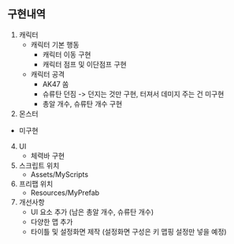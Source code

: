 ## 구현내역
1. 캐릭터
   - 캐릭터 기본 행동
     - 캐릭터 이동 구현
     - 캐릭터 점프 및 이단점프 구현
   - 캐릭터 공격
     - AK47 쏨
     - 슈류탄 던짐 -> 던지는 것만 구현, 터져서 데미지 주는 건 미구현
     - 총알 개수, 슈류탄 개수 구현
2. 몬스터
  - 미구현
4. UI
   - 체력바 구현
5. 스크립트 위치
   - Assets/MyScripts
6. 프리팹 위치
   - Resources/MyPrefab
7. 개선사항
   - UI 요소 추가 (남은 총알 개수, 슈류탄 개수)
   - 다양한 맵 추가
   - 타이틀 및 설정화면 제작 (설정화면 구성은 키 맵핑 설정만 넣을 예정)
   
